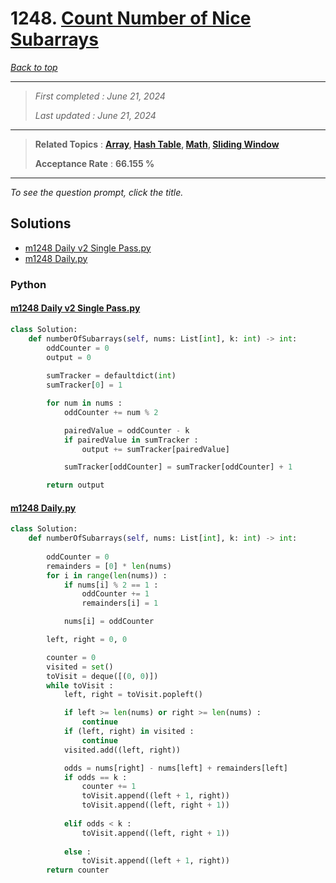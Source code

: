# 1248. [Count Number of Nice Subarrays](<https://leetcode.com/problems/count-number-of-nice-subarrays>)

*[Back to top](<../README.md>)*

------

> *First completed : June 21, 2024*
>
> *Last updated : June 21, 2024*


------

> **Related Topics** : **[Array](<by_topic/Array.md>), [Hash Table](<by_topic/Hash Table.md>), [Math](<by_topic/Math.md>), [Sliding Window](<by_topic/Sliding Window.md>)**
>
> **Acceptance Rate** : **66.155 %**


------

*To see the question prompt, click the title.*

## Solutions

- [m1248 Daily v2 Single Pass.py](<../my-submissions/m1248 Daily v2 Single Pass.py>)
- [m1248 Daily.py](<../my-submissions/m1248 Daily.py>)
### Python
#### [m1248 Daily v2 Single Pass.py](<../my-submissions/m1248 Daily v2 Single Pass.py>)
```Python
class Solution:
    def numberOfSubarrays(self, nums: List[int], k: int) -> int:
        oddCounter = 0
        output = 0
        
        sumTracker = defaultdict(int)
        sumTracker[0] = 1

        for num in nums :
            oddCounter += num % 2

            pairedValue = oddCounter - k
            if pairedValue in sumTracker :
                output += sumTracker[pairedValue]

            sumTracker[oddCounter] = sumTracker[oddCounter] + 1

        return output
```

#### [m1248 Daily.py](<../my-submissions/m1248 Daily.py>)
```Python
class Solution:
    def numberOfSubarrays(self, nums: List[int], k: int) -> int:
        
        oddCounter = 0
        remainders = [0] * len(nums)
        for i in range(len(nums)) :
            if nums[i] % 2 == 1 :
                oddCounter += 1
                remainders[i] = 1

            nums[i] = oddCounter

        left, right = 0, 0

        counter = 0
        visited = set()
        toVisit = deque([(0, 0)])
        while toVisit :
            left, right = toVisit.popleft()

            if left >= len(nums) or right >= len(nums) :
                continue
            if (left, right) in visited :
                continue
            visited.add((left, right))

            odds = nums[right] - nums[left] + remainders[left]
            if odds == k :
                counter += 1
                toVisit.append((left + 1, right))
                toVisit.append((left, right + 1))
            
            elif odds < k :
                toVisit.append((left, right + 1))
            
            else :
                toVisit.append((left + 1, right))
        return counter
```

